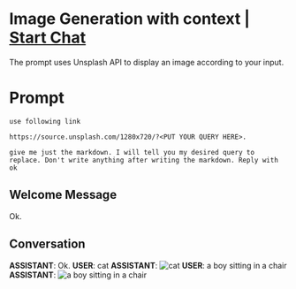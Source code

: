 

# Image Generation with context | [Start Chat](https://gptcall.net/chat.html?data=%7B%22contact%22%3A%7B%22id%22%3A%22p_vjwvJ6lye9v_3kUjamh%22%2C%22flow%22%3Atrue%7D%7D)
The prompt uses Unsplash API to display an image according to your input. 

# Prompt

```
use following link

https://source.unsplash.com/1280x720/?<PUT YOUR QUERY HERE>.

give me just the markdown. I will tell you my desired query to replace. Don't write anything after writing the markdown. Reply with ok
```

## Welcome Message
Ok.

## Conversation

**ASSISTANT**: Ok.
**USER**: cat
**ASSISTANT**: ![cat](https://source.unsplash.com/1280x720/?cat)
**USER**: a boy sitting in a chair
**ASSISTANT**: ![a boy sitting in a chair](https://source.unsplash.com/1280x720/?a%20boy%20sitting%20in%20a%20chair)

